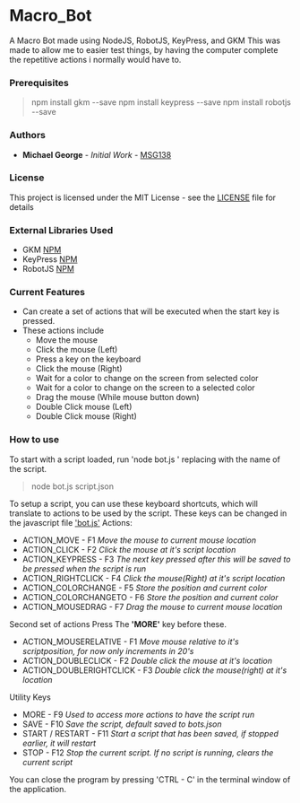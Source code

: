 # Macro_Bot
A Macro Bot made using NodeJS, RobotJS, KeyPress, and GKM
This was made to allow me to easier test things, by having the computer complete the repetitive actions i normally would have to.

### Prerequisites
> npm install gkm --save
> npm install keypress --save
> npm install robotjs --save

### Authors
- **Michael George** - *Initial Work* - [MSG138](https://github.com/msg138)

### License
This project is licensed under the MIT License - see the [LICENSE](LICENSE) file for details

### External Libraries Used
- GKM [NPM](https://www.npmjs.com/package/gkm)
- KeyPress [NPM](https://www.npmjs.com/package/keypress)
- RobotJS [NPM](https://www.npmjs.com/package/robotjs)

### Current Features
- Can create a set of actions that will be executed when the start key is pressed.
- These actions include
    - Move the mouse
    - Click the mouse (Left)
    - Press a key on the keyboard
    - Click the mouse (Right)
    - Wait for a color to change on the screen from selected color
    - Wait for a color to change on the screen to a selected color
    - Drag the mouse (While mouse button down)
    - Double Click mouse (Left)
    - Double Click mouse (Right)

### How to use
To start with a script loaded, run 'node bot.js <scriptname>' replacing <scriptname> with the name of the script.
> node bot.js script.json

To setup a script, you can use these keyboard shortcuts, which will translate to actions to be used by the script. These keys can be changed in the javascript file ['bot.js'](bot.js)
Actions:
- ACTION_MOVE - F1                  *Move the mouse to current mouse location*
- ACTION_CLICK - F2                 *Click the mouse at it's script location*
- ACTION_KEYPRESS - F3              *The next key pressed after this will be saved to be pressed when the script is run*
- ACTION_RIGHTCLICK - F4            *Click the mouse(Right) at it's script location*
- ACTION_COLORCHANGE - F5           *Store the position and current color*
- ACTION_COLORCHANGETO - F6         *Store the position and current color*
- ACTION_MOUSEDRAG - F7             *Drag the mouse to current mouse location*

Second set of actions Press The **'MORE'** key before these.
- ACTION_MOUSERELATIVE - F1         *Move mouse relative to it's scriptposition, for now only increments in 20's*
- ACTION_DOUBLECLICK - F2           *Double click the mouse at it's location*
- ACTION_DOUBLERIGHTCLICK - F3      *Double click the mouse(right) at it's location*

Utility Keys
- MORE - F9                         *Used to access more actions to have the script run*
- SAVE - F10                        *Save the script, default saved to bots.json*
- START / RESTART - F11             *Start a script that has been saved, if stopped earlier, it will restart*
- STOP - F12                        *Stop the current script. If no script is running, clears the current script*

You can close the program by pressing 'CTRL - C' in the terminal window of the application.
